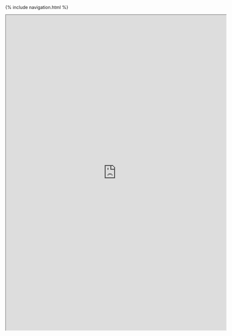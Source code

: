{% include navigation.html %}
<iframe height="1000px" width="700px" src="https://replit.com/@Nayanav2/Python-Hello-Series-2?lite=true#tree.py"></iframe>
